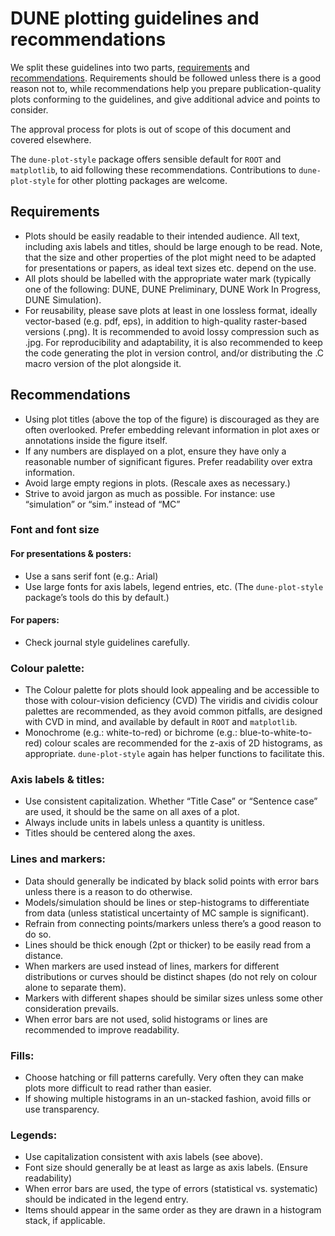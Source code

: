 # DUNE plotting guidelines and recommendations

We split these guidelines into two parts, [requirements](#requirements) and [recommendations](#recommendations).
Requirements should be followed unless there is a good reason not to,
while recommendations help you prepare publication-quality plots conforming to the guidelines,
and give additional advice and points to consider.

The approval process for plots is out of scope of this document and covered elsewhere.

The `dune-plot-style` package offers sensible default for `ROOT` and `matplotlib`, to aid following these recommendations. Contributions to `dune-plot-style` for other plotting packages are welcome.

## Requirements

- Plots should be easily readable to their intended audience.
All text, including axis labels and titles, should be large enough to be read.
Note, that the size and other properties of the plot might need to be adapted for presentations or papers,
as ideal text sizes etc. depend on the use.
- All plots should be labelled with the appropriate water mark (typically one of the following:
DUNE, DUNE Preliminary, DUNE Work In Progress, DUNE Simulation).
- For reusability,
please save plots at least in one lossless format,
ideally vector-based (e.g. pdf, eps),
in addition to high-quality raster-based versions (.png).
It is recommended to avoid lossy compression such as .jpg.
For reproducibility and adaptability,
it is also recommended to keep the code generating the plot in version control,
and/or distributing the .C macro version of the plot alongside it.

## Recommendations

- Using plot titles (above the top of the figure) is discouraged as they are often overlooked.
Prefer embedding relevant information in plot axes or annotations inside the figure itself.
- If any numbers are displayed on a plot,
ensure they have only a reasonable number of significant figures. 
Prefer readability over extra information.
- Avoid large empty regions in plots.
(Rescale axes as necessary.)
- Strive to avoid jargon as much as possible.
For instance: use “simulation” or “sim.” instead of “MC”

### Font and font size

#### For presentations & posters:

- Use a sans serif font (e.g.: Arial)
- Use large fonts for axis labels, legend entries, etc.  (The `dune-plot-style` package’s tools do this by default.)

#### For papers:

- Check journal style guidelines carefully.

### Colour palette:

- The Colour palette for plots should look appealing and be accessible to those with colour-vision deficiency (CVD)
The viridis and cividis colour palettes are recommended,
as they avoid common pitfalls,
are designed with CVD in mind,
and available by default in `ROOT` and `matplotlib`.
- Monochrome (e.g.: white-to-red) or bichrome (e.g.: blue-to-white-to-red) colour scales are recommended for the z-axis of 2D histograms, as appropriate.
`dune-plot-style` again has helper functions to facilitate this.


### Axis labels & titles:

- Use consistent capitalization. 
Whether “Title Case” or “Sentence case” are used,
it should be the same on all axes of a plot.
- Always include units in labels unless a quantity is unitless.
- Titles should be centered along the axes.

### Lines and markers:

- Data should generally be indicated by black solid points with error bars unless there is a reason to do otherwise.
- Models/simulation should be lines or step-histograms to differentiate from data (unless statistical uncertainty of MC sample is significant).
- Refrain from connecting points/markers unless there’s a good reason to do so.
- Lines should be thick enough (2pt or thicker) to be easily read from a distance.
- When markers are used instead of lines,
markers for different distributions or curves should be distinct shapes (do not rely on colour alone to separate them).
- Markers with different shapes should be similar sizes unless some other consideration prevails.
- When error bars are not used,
solid histograms or lines are recommended to improve readability.

### Fills:

- Choose hatching or fill patterns carefully.
Very often they can make plots more difficult to read rather than easier.
- If showing multiple histograms in an un-stacked fashion,
avoid fills or use transparency.

### Legends:

- Use capitalization consistent with axis labels (see above).
- Font size should generally be at least as large as axis labels. (Ensure readability)
- When error bars are used,
the type of errors (statistical vs. systematic) should be indicated in the legend entry.
- Items should appear in the same order as they are drawn in a histogram stack, if applicable.
